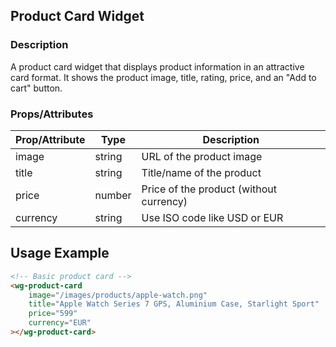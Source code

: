 ## Product Card Widget

<wg-product-card image="/images/products/apple-watch.png"
                 price="599"
                 currency="EUR"
                 title="Apple Watch Series 7 GPS, Aluminium Case, Starlight Sport">
</wg-product-card>

### Description

A product card widget that displays product information in an attractive card format. It shows the product image, title,
rating, price, and an "Add to cart" button.

### Props/Attributes

| Prop/Attribute | Type   | Description                             |
| -------------- | ------ | --------------------------------------- |
| image          | string | URL of the product image                |
| title          | string | Title/name of the product               |
| price          | number | Price of the product (without currency) |
| currency       | string | Use ISO code like USD or EUR            |

## Usage Example

```html
<!-- Basic product card -->
<wg-product-card
    image="/images/products/apple-watch.png"
    title="Apple Watch Series 7 GPS, Aluminium Case, Starlight Sport"
    price="599"
    currency="EUR"
></wg-product-card>
```
